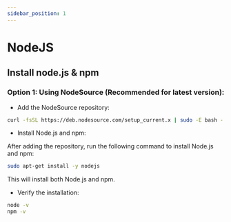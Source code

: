 ```yaml
---
sidebar_position: 1
---
```


# NodeJS 

## Install node.js & npm

### Option 1: Using NodeSource (Recommended for latest version):

- Add the NodeSource repository:
```bash
curl -fsSL https://deb.nodesource.com/setup_current.x | sudo -E bash -
```
- Install Node.js and npm:

After adding the repository, run the following command to install Node.js and npm:
```bash
sudo apt-get install -y nodejs
```
This will install both Node.js and npm.

- Verify the installation:
```bash
node -v
npm -v
```